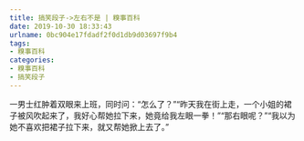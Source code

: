 ```yaml
---
title: 搞笑段子->左右不是 | 糗事百科
date: 2019-10-30 18:33:43
urlname: 0bc904e17fdadf2f0d1db9d03697f9b4
tags: 
- 糗事百科
categories:
- 糗事百科
- 搞笑段子
---
```

一男士红肿着双眼来上班，同时问：“怎么了？”“昨天我在街上走，一个小姐的裙子被风吹起来了，我好心帮她拉下来，她竟给我左眼一拳！”“那右眼呢？”“我以为她不喜欢把裙子拉下来，就又帮她掀上去了。”



